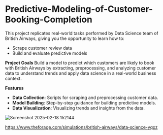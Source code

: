 # Predictive-Modeling-of-Customer-Booking-Completion

This project replicates real-world tasks performed by Data Science team of British Airways, giving you the opportunity to learn how to:
- Scrape customer review data
- Build and evaluate predictive models

**Project Goals**
Build a model to predict which customers are likely to book with British Airways by extracting, preprocessing, and analyzing customer data to understand trends and apply data science in a real-world business context.

**Features**
- **Data Collection**: Scripts for scraping and preprocessing customer data.
- **Model Building**: Step-by-step guidance for building predictive models.
- **Data Visualization**: Visualizing trends and insights from the data.



![Screenshot 2025-02-18 152144](https://github.com/user-attachments/assets/23e6b11f-f54d-4058-9a07-b3c0f19fb5f1)



https://www.theforage.com/simulations/british-airways/data-science-yqoz

